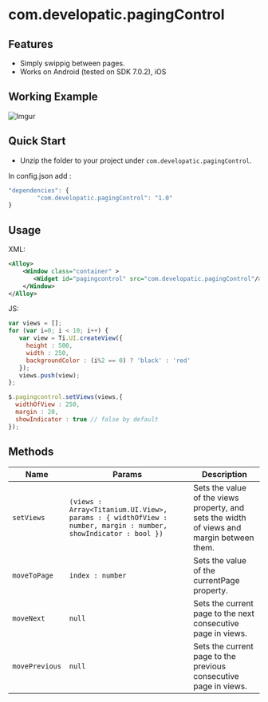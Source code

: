 # com.developatic.pagingControl


## Features

* Simply swippig between pages.
* Works on Android (tested on SDK 7.0.2), iOS

## Working Example
![Imgur](https://media.giphy.com/media/xUOwFTbrmWIx6AC7OU/giphy.gif)


## Quick Start
* Unzip the folder to your project under `com.developatic.pagingControl`.

In config.json add : 
```javascript
"dependencies": {
        "com.developatic.pagingControl": "1.0"
}
```

## Usage

XML: 

```xml
<Alloy>
    <Window class="container" >
       <Widget id="pagingcontrol" src="com.developatic.pagingControl"/>
    </Window>
</Alloy>
```


JS: 

```js
var views = [];
for (var i=0; i < 10; i++) {
   var view = Ti.UI.createView({
     height : 500,
     width : 250,
     backgroundColor : (i%2 == 0) ? 'black' : 'red'  
   });
   views.push(view);
};

$.pagingcontrol.setViews(views,{
  widthOfView : 250, 
  margin : 20,
  showIndicator : true // false by default
});
```


## Methods

|Name|Params|Description|
|---|---|---|
|`setViews`|`(views : Array<Titanium.UI.View>, params : { widthOfView : number, margin : number, showIndicator : bool })`|Sets the value of the views property, and sets the width of views and margin between them.|
|`moveToPage`|`index : number`|Sets the value of the currentPage property.|
|`moveNext`|`null`|Sets the current page to the next consecutive page in views.|
|`movePrevious`|`null`|Sets the current page to the previous consecutive page in views.|

